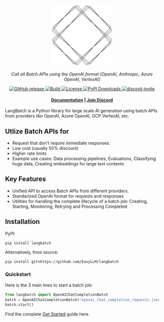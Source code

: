<h1 align="center">
  <img style="vertical-align:middle" height="200"
  src="./docs/_static/imgs/langbatch-logo.png">
</h1>
<p align="center">
  <i>Call all Batch APIs using the OpenAI format [OpenAI, Anthropic, Azure OpenAI, VertexAI]</i>
</p>

<p align="center">
    <a href="https://github.com/EasyLLM/langbatch/releases">
        <img alt="GitHub release" src="https://img.shields.io/github/release/EasyLLM/langbatch.svg">
    </a>
    <a href="https://www.python.org/">
            <img alt="Build" src="https://img.shields.io/badge/Made%20with-Python-1f425f.svg?color=purple">
    </a>
    <a href="https://github.com/EasyLLM/langbatch/blob/master/LICENSE">
        <img alt="License" src="https://img.shields.io/github/license/EasyLLM/langbatch.svg?color=green">
    </a>
    <a href="https://pypi.org/project/langbatch/">
        <img alt="PyPI Downloads" src="https://img.shields.io/pypi/dm/langbatch">
    </a>
    <a href="https://discord.gg/7FS87Rfb">
        <img alt="discord-invite" src="https://dcbadge.vercel.app/api/server/7FS87Rfb?style=flat">
    </a>
</p>

<h4 align="center">
    <p>
        <a href="https://langbatch.easyllm.tech/">Documentation</a> |
        <a href="https://discord.gg/7FS87Rfb">Join Discord</a> 
    <p>
</h4>

LangBatch is a Python library for large scale AI generation using batch APIs from providers like OpenAI, Azure OpenAI, GCP VertexAI, etc.  

## Utlize Batch APIs for

- Request that don't require immediate responses.
- Low cost (usually 50% discount)
- Higher rate limits
- Example use cases: Data processing pipelines, Evaluations, Classifying huge data, Creating embeddings for large text contents

## Key Features

- Unified API to access Batch APIs from different providers.
- Standarized OpenAI format for requests and responses
- Utilities for handling the complete lifecycle of a batch job: Creating, Starting, Monitoring, Retrying and Processing Completed

## Installation

PyPI: 

```bash
pip install langbatch
```

Alternatively, from source:

```bash
pip install git+https://github.com/EasyLLM/langbatch
```

### Quickstart

Here is the 3 main lines to start a batch job:
```python
from langbatch import OpenAIChatCompletionBatch
batch = OpenAIChatCompletionBatch("openai_chat_completion_requests.jsonl")
batch.start()
```

Find the complete [Get Started](https://langbatch.easyllm.tech/getstarted/batch/) guide here.